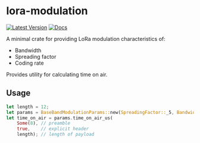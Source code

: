 # lora-modulation

[![Latest Version]][crates.io]
[![Docs]][doc.rs]

A minimal crate for providing LoRa modulation characteristics of:
* Bandwidth
* Spreading factor
* Coding rate

Provides utility for calculating time on air.

## Usage

```rust
let length = 12;
let params = BaseBandModulationParams::new(SpreadingFactor::_5, Bandwidth::_500KHz, CodingRate::_4_5);
let time_on_air = params.time_on_air_us(
    Some(8), // preamble
    true,    // explicit header
    length); // length of payload
```

[Latest Version]: https://img.shields.io/crates/v/lora-modulation.svg
[crates.io]: https://crates.io/crates/lora-modulation
[Docs]: https://docs.rs/lora-modulation/badge.svg
[doc.rs]: https://docs.rs/lora-modulation
